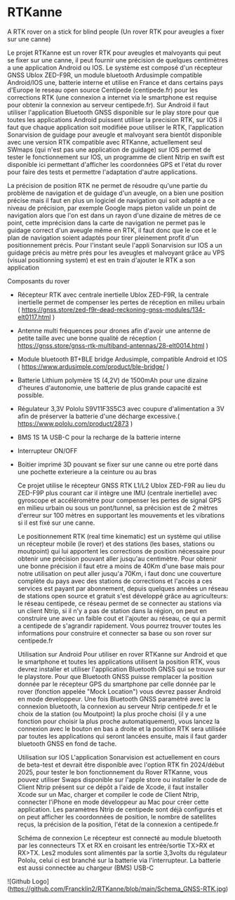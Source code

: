 # RTKanne
A RTK rover on a stick for blind people (Un rover RTK pour aveugles a fixer sur une canne)

Le projet RTKanne est un rover RTK pour aveugles et malvoyants qui peut se fixer sur une canne, il peut fournir une précision de quelques centimètres a une application Android ou IOS. Le système est composé d'un récepteur GNSS Ublox ZED-F9R, un module bluetooth Ardusimple compatible Android/IOS une, batterie interne et utilise en France et dans certains pays d'Europe le reseau open source Centipede (centipede.fr) pour les corrections RTK (une connexion a internet via le smartphone est requise pour obtenir la connexion au serveur centipede.fr). Sur Android il faut utiliser l'application Bluetooth GNSS disponible sur le play store pour que toutes les applications Android puissent utiliser la precision RTK, sur IOS il faut que chaque application soit modifiée poue utiliser le RTK, l'application Sonarvision de guidage pour aveugle et malvoyant sera bientôt disponible avec une version RTK compatible avec RTKanne, actuellement seul SWmaps (qui n'est pas une application de guidage) sur IOS permet de tester le fonctionnement sur IOS, un programme de client Ntrip en swift est disponible ici permettant d'afficher les coordonnées GPS et l'état du rover pour faire des tests et permettre l'adaptation d'autre applications.

La précision de position RTK ne permet de résoudre qu'une partie du problème de navigation et de guidage d'un aveugle, on a bien une position précise mais il faut en plus un logiciel de navigation qui soit adapté a ce niveau de précision, par exemple Google maps pieton valide un point de navigation alors que l'on est dans un rayon d'une dizaine de mètres de ce point, cette imprécision dans la carte de navigation ne permet pas le guidage correct d'un aveugle même en RTK, il faut donc que le coe et le plan de navigation soient adaptés pour tirer pleinement profit d'un positionnement précis. Pour l'instant seule l'appli Sonarvision sur IOS a un guidage précis au mètre prés  pour les aveugles et malvoyant grâce au VPS (visual positionning system) et est en train d'ajouter le RTK a son application   

Composants du rover
- Récepteur RTK avec centrale inertielle Ublox ZED-F9R, la centrale inertielle permet de compenser les pertes de réception en milieu urbain ( https://gnss.store/zed-f9r-dead-reckoning-gnss-modules/134-elt0117.html )
- Antenne multi fréquences pour drones afin d'avoir une antenne de petite taille avec une bonne qualité de réception ( https://gnss.store/gnss-rtk-multiband-antennas/28-elt0014.html )
- Module bluetooth  BT+BLE bridge Ardusimple, compatible Android et IOS ( https://www.ardusimple.com/product/ble-bridge/ )
- Batterie Lithium polymère 1S (4,2V) de 1500mAh pour une dizaine d'heures d'autonomie, une batterie de plus grande capacité est possible.
- Régulateur 3,3V Pololu S9V11F3S5C3 avec coupure d'alimentation a 3V afin de préserver la batterie d'une décharge excessive.( https://www.pololu.com/product/2873 )
- BMS 1S 1A USB-C pour la recharge de la batterie interne
- Interrupteur ON/OFF
- Boitier imprimé 3D pouvant se fixer sur une canne ou etre porté dans une pochette exterieure a la ceinture ou au bras

  Ce projet utilise le récepteur GNSS RTK L1/L2 Ublox ZED-F9R au lieu du ZED-F9P plus courant car il intègre une IMU (centrale inertielle) avec gyroscope et accéléromètre pour compenser les pertes de signal GPS en milieu urbain ou sous un pont/tunnel, sa précision est de 2 mètres d'erreur sur 100 mètres en supportant les mouvements et les vibrations si il est fixé sur une canne.

  Le positionnement RTK (real time kinematic) est un système qui utilise un récepteur mobile (le rover) et des stations (les bases, stations ou moutpoint) qui lui apportent les corrections de position nécessaire pour obtenir une précision pouvant aller jusqu'au centimètre. Pour obtenir une bonne précision il faut etre a moins de 40Km d'une base mais pour notre utilisation on peut aller jusqu'a 70Km, i faut donc une couverture complète du pays avec des stations de corrections et l'accès a ces services est payant par abonnement, depuis quelques années un réseau de stations open source et gratuit s'est développé grâce au agriculteurs: le réseau centipede, ce réseau permet de se connecter au stations via un client Ntrip, si il n'y a pas de station dans la région, on peut en construire une avec un faible cout et l'ajouter au réseau, ce qui a permit a centipede de s'agrandir rapidement. Vous pourrez trouver toutes les informations pour construire et connecter sa base ou son rover sur centipede.fr

   Utilisation sur Android
  Pour utiliser en rover RTKanne sur Android et que le smartphone et toutes les applications utilisent la position RTK, vous devrez installer et utiliser l'application Bluetooth GNSS qui se trouve sur le playstore. Pour que Bluetooth GNSS puisse remplacer la position donnée par le récepteur GPS du smartphone par celle donnée par le rover (fonction appelée "Mock Location") vous devrez  passer Android en mode developpeur. Une fois Bluetooth GNSS paramètré avec la connexion bluetooth, la connexion au serveur Ntrip centipede.fr et le choix de la station (ou Moutpoint) la plus proche choisi (il y a une fonction pour choisir la plus proche automatiquement), vous lancez la connexion avec le bouton en bas a droite et la position RTK sera utilisée par toutes les applications qui seront lancées ensuite, mais il faut garder bluetooth GNSS en fond de tache. 

	Utilisation sur IOS
   L'application Sonarvision est actuellement en cours de beta-test et devrait être disponible avec l'option RTK fin 2024/début 2025, pour tester le bon fonctionnement du Rover RTKanne, vous pouvez utiliser Swaps disponible sur l'apple store ou installer le code de Client Ntrip présent sur ce dépôt a l'aide de Xcode, il faut installer Xcode sur un Mac, charger et compiler le code de Client Ntrip, connecter l'iPhone en mode développeur au Mac pour créer cette application. Les paramètres Ntrip de centipede sont déjà configurés et on peut afficher les coordonnées de position, le nombre de satellites reçus, la précision de la position, l'état de la connexion a centipede.fr


	Schéma de connexion
    Le récepteur est connecté au module bluetooth par les connecteurs TX et RX en croisant les entrée/sortie TX>RX et RX>TX. Les2 modules sont alimentés par la sortie 3,3volts du régulateur Pololu, celui ci est branché sur la batterie via l'interrupteur. La batterie est aussi connectée au chargeur (BMS) USB-C 

![Github Logo] (https://github.com/Francklin2/RTKanne/blob/main/Schema_GNSS-RTK.jpg)    
     
  
